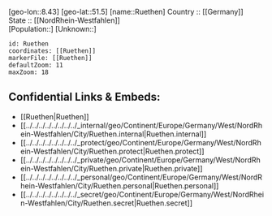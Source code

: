 ﻿---
location: [51.5,8.43] 
mapzoom: [7,12] 
mapmarker: city 
type: City
tags:
- geo/City


SpocWebEntityId: 33848
isDeleted: false
confidential: public

---
[geo-lon::8.43] 
[geo-lat::51.5] 
[name::Ruethen] 
Country :: [[Germany]]  
State :: [[NordRhein-Westfahlen]]  
[Population::] 
[Unknown::] 


```leaflet
id: Ruethen
coordinates: [[Ruethen]] 
markerFile: [[Ruethen]] 
defaultZoom: 11 
maxZoom: 18
```


## Confidential Links & Embeds: 
- [[Ruethen|Ruethen]]  
- [[../../../../../../../../_internal/geo/Continent/Europe/Germany/West/NordRhein-Westfahlen/City/Ruethen.internal|Ruethen.internal]] 
- [[../../../../../../../../_protect/geo/Continent/Europe/Germany/West/NordRhein-Westfahlen/City/Ruethen.protect|Ruethen.protect]] 
- [[../../../../../../../../_private/geo/Continent/Europe/Germany/West/NordRhein-Westfahlen/City/Ruethen.private|Ruethen.private]] 
- [[../../../../../../../../_personal/geo/Continent/Europe/Germany/West/NordRhein-Westfahlen/City/Ruethen.personal|Ruethen.personal]] 
- [[../../../../../../../../_secret/geo/Continent/Europe/Germany/West/NordRhein-Westfahlen/City/Ruethen.secret|Ruethen.secret]] 
